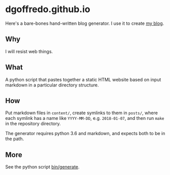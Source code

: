 dgoffredo.github.io
===================
Here's a bare-bones hand-written blog generator.  I use it to create
[my blog](https://dgoffredo.github.io/).

Why
---
I will resist web things.

What
----
A python script that pastes together a static HTML website based on input
markdown in a particular directory structure.

How
---
Put markdown files in `content/`, create symlinks to them in `posts/`, where
each symlink has a name like `YYYY-MM-DD`, e.g. `2018-01-07`, and then run
`make` in the repository directory.

The generator requires python 3.6 and markdown, and expects both to be in the
path.

More
----
See the python script [bin/generate](bin/generate).
